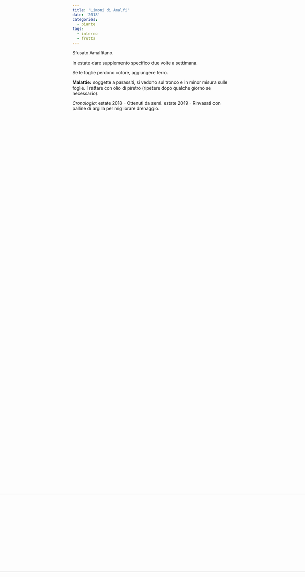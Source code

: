 ```yaml
---
title: 'Limoni di Amalfi'
date: '2018'
categories:
  - piante
tags:
  - interno
  - frutta
---
```

Sfusato Amalfitano.


In estate dare supplemento specifico due volte a settimana.

Se le foglie perdono colore, aggiungere ferro.

**Malattie:** soggette a parassiti, si vedono sul tronco e in minor misura sulle foglie. Trattare con olio di piretro (ripetere dopo qualche giorno se necessario).

*Cronologia:*
estate 2018 - Ottenuti da semi.
estate 2019 - Rinvasati con palline di argilla per migliorare drenaggio.


<img src="/piante/limoni_files/20191030_105337.jpg" alt="limone" width="70%" style="transform:rotate(90deg);"/>
<img src="/piante/rosmarino_files/20191030_105342.jpg" alt="limone" width="70%" style="transform:rotate(90deg);"/>
<img src="/piante/rosmarino_files/20191030_105417.jpg" alt="limone" width="70%" style="transform:rotate(90deg);"/>